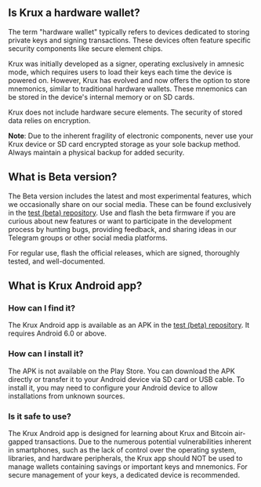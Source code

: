 ## Is Krux a hardware wallet?
The term "hardware wallet" typically refers to devices dedicated to storing private keys and signing transactions. These devices often feature specific security components like secure element chips.

Krux was initially developed as a signer, operating exclusively in amnesic mode, which requires users to load their keys each time the device is powered on. However, Krux has evolved and now offers the option to store mnemonics, similar to traditional hardware wallets. These mnemonics can be stored in the device's internal memory or on SD cards.

Krux does not include hardware secure elements. The security of stored data relies on encryption.

**Note**: Due to the inherent fragility of electronic components, never use your Krux device or SD card encrypted storage as your sole backup method. Always maintain a physical backup for added security.

## What is Beta version?
The Beta version includes the latest and most experimental features, which we occasionally share on our social media. These can be found exclusively in the [test (beta) repository](https://github.com/odudex/krux_binaries/). Use and flash the beta firmware if you are curious about new features or want to participate in the development process by hunting bugs, providing feedback, and sharing ideas in our Telegram groups or other social media platforms.

For regular use, flash the official releases, which are signed, thoroughly tested, and well-documented.

## What is Krux Android app?

### How can I find it?
The Krux Android app is available as an APK in the [test (beta) repository](https://github.com/odudex/krux_binaries/tree/main/Android). It requires Android 6.0 or above.

### How can I install it?
The APK is not available on the Play Store. You can download the APK directly or transfer it to your Android device via SD card or USB cable. To install it, you may need to configure your Android device to allow installations from unknown sources.

### Is it safe to use?
The Krux Android app is designed for learning about Krux and Bitcoin air-gapped transactions. Due to the numerous potential vulnerabilities inherent in smartphones, such as the lack of control over the operating system, libraries, and hardware peripherals, the Krux app should NOT be used to manage wallets containing savings or important keys and mnemonics. For secure management of your keys, a dedicated device is recommended.
